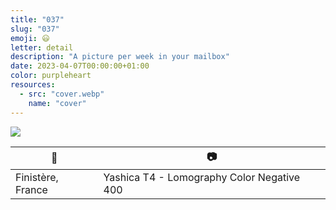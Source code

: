 ```yaml
---
title: "037"
slug: "037"
emoji: 😃
letter: detail
description: "A picture per week in your mailbox"
date: 2023-04-07T00:00:00+01:00
color: purpleheart
resources:
  - src: "cover.webp"
    name: "cover"
---
```

![](cover)

📍 | 📷
---|---
Finistère, France | Yashica T4 - Lomography Color Negative 400
